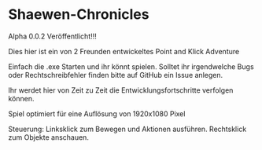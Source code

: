 ﻿
Shaewen-Chronicles
==================

Alpha 0.0.2 Veröffentlicht!!!

Dies hier ist ein von 2 Freunden entwickeltes Point and Klick Adventure

Einfach die .exe Starten und ihr könnt spielen.
Solltet ihr irgendwelche Bugs oder Rechtschreibfehler finden bitte auf GitHub ein Issue anlegen.

Ihr werdet hier von Zeit zu Zeit die Entwicklungsfortschritte verfolgen können.


Spiel optimiert für eine Auflösung von 1920x1080 Pixel


Steuerung:
Linksklick zum Bewegen und Aktionen ausführen.
Rechtsklick zum Objekte anschauen.